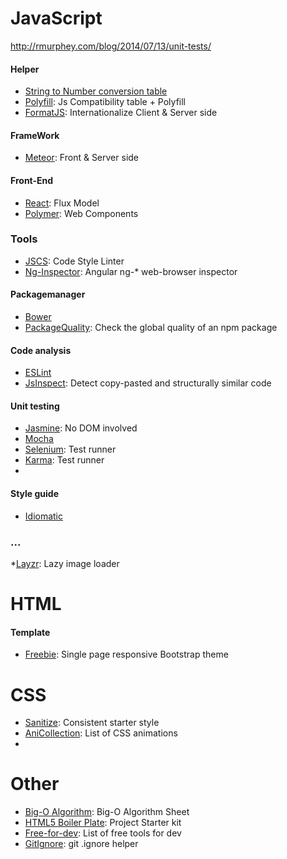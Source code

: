 # JavaScript

http://rmurphey.com/blog/2014/07/13/unit-tests/

#### Helper
* [String to Number conversion table]
* [Polyfill]: Js Compatibility table + Polyfill
* [FormatJS]: Internationalize Client & Server side

#### FrameWork

* [Meteor]: Front & Server side

#### Front-End

* [React]: Flux Model
* [Polymer]: Web Components
    
### Tools 

* [JSCS]: Code Style Linter
* [Ng-Inspector]: Angular ng-* web-browser inspector

#### Packagemanager

* [Bower]
* [PackageQuality]: Check the global quality of an npm package

#### Code analysis

* [ESLint]
* [JsInspect]:  Detect copy-pasted and structurally similar code

#### Unit testing

* [Jasmine]: No DOM involved
* [Mocha]
* [Selenium]: Test runner
* [Karma]: Test runner 
* [Jest]: Facebook

#### Style guide

* [Idiomatic]

### ...

*[Layzr]: Lazy image loader

# HTML

#### Template

* [Freebie]: Single page responsive Bootstrap theme

# CSS

* [Sanitize]: Consistent starter style
* [AniCollection]: List of CSS animations
* [CSSAnimations]: Principles

# Other

* [Big-O Algorithm]: Big-O Algorithm Sheet
* [HTML5 Boiler Plate]: Project Starter kit
* [Free-for-dev]: List of free tools for dev
* [GitIgnore]: git .ignore helper

[String to Number conversion table]:https://stackoverflow.com/questions/17106681/parseint-vs-unary-plus-when-to-use-which#answer-17106702
[Meteor]: https://www.meteor.com/
[React]: https://facebook.github.io/react/index.html
[Freebie]: http://tympanus.net/codrops/2015/03/12/freebie-forkio-one-page-website-template/
[Bower]: http://bower.io/
[ESLint]: http://eslint.org/
[Jasmine]: https://github.com/jasmine/jasmine
[Mocha]: http://mochajs.org/
[Selenium]: http://www.seleniumhq.org/
[Idiomatic]: https://github.com/rwaldron/idiomatic.js
[Polymer]: https://www.polymer-project.org/]
[Karma]: https://karma-runner.github.io/0.12/index.html
[Sanitize]: https://rawgit.com/jonathantneal/sanitize.css/master/dist/sanitize.css
[AniCollection]: https://anicollection.github.io/#/
[PackageQuality]: http://packagequality.com/
[Big-O Algorithm]: http://bigocheatsheet.com/
[HTML5 Boiler Plate]: https://html5boilerplate.com/
[Jest]: https://github.com/facebook/jest
[Polyfill]: https://cdn.polyfill.io/v1/docs/features/
[CSSAnimations]: https://cssanimation.rocks/principles/
[JSCS]: http://jscs.info/
[Layzr]: https://callmecavs.github.io/layzr.js/
[Free-for-dev]: https://github.com/ripienaar/free-for-dev#paas
[JsInspect]: https://github.com/danielstjules/jsinspect
[Ng-Inspector]: http://ng-inspector.org/
[GitIgnore]: https://www.gitignore.io/
[FormatJS]: http://formatjs.io/
